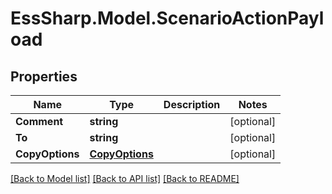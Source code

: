 # EssSharp.Model.ScenarioActionPayload

## Properties

Name | Type | Description | Notes
------------ | ------------- | ------------- | -------------
**Comment** | **string** |  | [optional] 
**To** | **string** |  | [optional] 
**CopyOptions** | [**CopyOptions**](CopyOptions.md) |  | [optional] 

[[Back to Model list]](../README.md#documentation-for-models) [[Back to API list]](../README.md#documentation-for-api-endpoints) [[Back to README]](../README.md)

